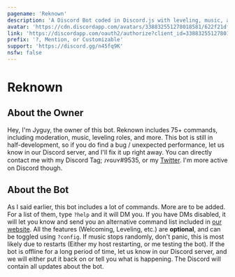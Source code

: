 ```yaml
---
pagename: 'Reknown'
description: 'A Discord Bot coded in Discord.js with leveling, music, and more.'
avatar: 'https://cdn.discordapp.com/avatars/338832551278018581/622f21dffeb62561e74219aaf0e7e513.png?size=2048'
link: 'https://discordapp.com/oauth2/authorize?client_id=338832551278018581&scope=bot&permissions=2146958591'
prefix: '?, Mention, or Customizable'
support: 'https://discord.gg/n45fq9K'
nsfw: false
---
```

# Reknown

## About the Owner
Hey, I'm Jyguy, the owner of this bot.
Reknown includes 75+ commands, including moderation, music, leveling roles, and more.
This bot is still in half-development, so if you do find a bug / unexpected performance, let us know in our Discord server, and I'll fix it up right away.
You can directly contact me with my Discord Tag; ᴊʏɢᴜʏ#9535, or my [Twitter](https://twitter.com/Jyguy_).
I'm more active on Discord though.

## About the Bot
As I said earlier, this bot includes a lot of commands.
More are to be added.
For a list of them, type `?help` and it will DM you.
If you have DMs disabled, it will let you know and send you an alternative command list included in [our website](https://reknownbot.herokuapp.com).
All the features (Welcoming, Leveling, etc.) are **optional**, and can be toggled using `?config`.
If music stops randomly, don't panic, this is most likely due to restarts (Either my host restarting, or me testing the bot).
If the bot is offline for a long period of time, let us know in our Discord server, and we will either put it back on or tell you what is happening.
The Discord will contain all updates about the bot.
